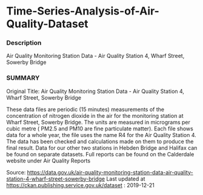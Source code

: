 # Time-Series-Analysis-of-Air-Quality-Dataset

### Description
Air Quality Monitoring Station Data - Air Quality Station 4, Wharf Street, Sowerby Bridge

### SUMMARY
Original Title: Air Quality Monitoring Station Data - Air Quality Station 4, Wharf Street, Sowerby Bridge

These data files are periodic (15 minutes) measurements of the concentration of nitrogen dioxide in the air for the monitoring station at Wharf Street, Sowerby Bridge. The units are measured in micrograms per cubic metre ( PM2.5 and PM10 are fine particulate matter). Each file shows data for a whole year, the file uses the name R4 for the Air Quality Station 4. The data has been checked and calculations made on them to produce the final result. Data for our other two stations in Hebden Bridge and Halifax can be found on separate datasets. Full reports can be found on the Calderdale website under Air Quality Reports

Source: https://data.gov.uk/air-quality-monitoring-station-data-air-quality-station-4-wharf-street-sowerby-bridge
Last updated at https://ckan.publishing.service.gov.uk/dataset : 2019-12-21
